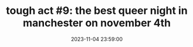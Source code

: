 ---
layout: event
title: "tough act #9: the best queer night in manchester on november 4th"
lineup: [
    "Himera",
    "I. JORDAN",
    "djlaundrybasket",
    "DJ Tinyhandz",
    "The Tough Act Residents Association",
]
date:  2023-11-04 23:59:00
location: "the white hotel"
image: ["/img/ta009.webp"]
background: "background-color: #ffbbf2"
colour: "black"
---